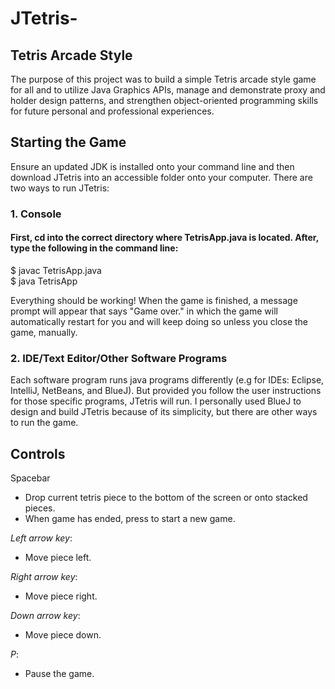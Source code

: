 # JTetris-

## Tetris Arcade Style
The purpose of this project was to build a simple Tetris arcade style game for all and to utilize Java Graphics APIs, manage and demonstrate proxy and holder design patterns, and strengthen object-oriented programming skills for future personal and professional experiences.

## Starting the Game
Ensure an updated JDK is installed onto your command line and then download JTetris into an accessible folder onto your computer. There are two ways to run JTetris:

### 1. Console 
#### First, cd into the correct directory where TetrisApp.java is located. After, type the following in the command line:
$ javac TetrisApp.java <br />
$ java TetrisApp <br />

Everything should be working! When the game is finished, a message prompt will appear that says "Game over." in which the game will automatically restart for you and will keep doing so unless you close the game, manually.

### 2. IDE/Text Editor/Other Software Programs
Each software program runs java programs differently (e.g for IDEs: Eclipse, IntelliJ, NetBeans, and BlueJ). But provided you follow the user instructions for those specific programs, JTetris will run. I personally used BlueJ to design and build JTetris because of its simplicity, but there are other ways to run the game.

## Controls
Spacebar  <br />
* Drop current tetris piece to the bottom of the screen or onto stacked pieces. <br />
* When game has ended, press to start a new game. <br />

*Left arrow key*: <br />
* Move piece left. <br />

*Right arrow key*: <br />
* Move piece right. <br />

*Down arrow key*: <br />
* Move piece down. <br />

*P*: <br />
* Pause the game. <br />
